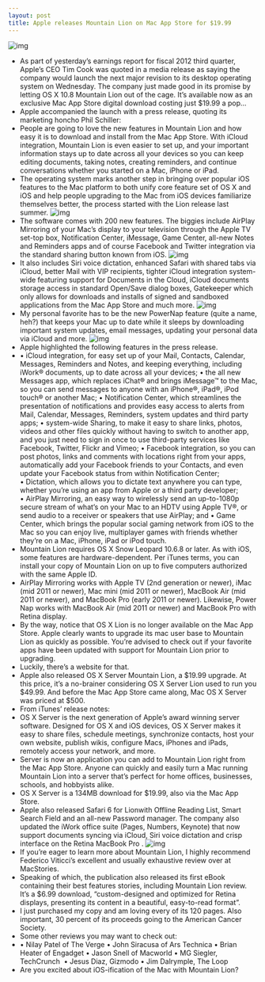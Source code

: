 ```yaml
---
layout: post
title: Apple releases Mountain Lion on Mac App Store for $19.99
---
```

![img](http://media.idownloadblog.com/wp-content/uploads/2012/02/OS-X-Mountain-Lion.jpg)
* As part of yesterday’s earnings report for fiscal 2012 third quarter, Apple’s CEO Tim Cook was quoted in a media release as saying the company would launch the next major revision to its desktop operating system on Wednesday. The company just made good in its promise by letting OS X 10.8 Mountain Lion out of the cage. It’s available now as an exclusive Mac App Store digital download costing just $19.99 a pop…
* Apple accompanied the launch with a press release, quoting its marketing honcho Phil Schiller:
* People are going to love the new features in Mountain Lion and how easy it is to download and install from the Mac App Store. With iCloud integration, Mountain Lion is even easier to set up, and your important information stays up to date across all your devices so you can keep editing documents, taking notes, creating reminders, and continue conversations whether you started on a Mac, iPhone or iPad.
* The operating system marks another step in bringing over popular iOS features to the Mac platform to both unify core feature set of OS X and iOS and help people upgrading to the Mac from iOS devices familiarize themselves better, the process started with the Lion release last summer.
![img](http://media.idownloadblog.com/wp-content/uploads/2012/07/OS-X-Mountin-Lion-Desktop.jpg)
* The software comes with 200 new features. The biggies include AirPlay Mirroring of your Mac’s display to your television through the Apple TV set-top box, Notification Center, iMessage, Game Center, all-new Notes and Reminders apps and of course Facebook and Twitter integration via the standard sharing button known from iOS.
![img](http://media.idownloadblog.com/wp-content/uploads/2012/07/OS-X-Mountin-Lion-iMessage.jpg)
* It also includes Siri voice dictation, enhanced Safari with shared tabs via iCloud, better Mail with VIP recipients, tighter iCloud integration system-wide featuring support for Documents in the Cloud, iCloud documents storage access in standard Open/Save dialog boxes, Gatekeeper which only allows for downloads and installs of signed and sandboxed applications from the Mac App Store and much more.
![img](http://media.idownloadblog.com/wp-content/uploads/2012/07/OS-X-Mountin-Lion-Reminders-and-Notes.jpg)
* My personal favorite has to be the new PowerNap feature (quite a name, heh?) that keeps your Mac up to date while it sleeps by downloading important system updates, email messages, updating your personal data via iCloud and more.
![img](http://media.idownloadblog.com/wp-content/uploads/2012/07/OS-X-Mountin-Lion-Safari.jpg)
* Apple highlighted the following features in the press release.
* • iCloud integration, for easy set up of your Mail, Contacts, Calendar, Messages, Reminders and Notes, and keeping everything, including iWork® documents, up to date across all your devices; • the all new Messages app, which replaces iChat® and brings iMessage™ to the Mac, so you can send messages to anyone with an iPhone®, iPad®, iPod touch® or another Mac; • Notification Center, which streamlines the presentation of notifications and provides easy access to alerts from Mail, Calendar, Messages, Reminders, system updates and third party apps; • system-wide Sharing, to make it easy to share links, photos, videos and other files quickly without having to switch to another app, and you just need to sign in once to use third-party services like Facebook, Twitter, Flickr and Vimeo; • Facebook integration, so you can post photos, links and comments with locations right from your apps, automatically add your Facebook friends to your Contacts, and even update your Facebook status from within Notification Center; • Dictation, which allows you to dictate text anywhere you can type, whether you’re using an app from Apple or a third party developer; • AirPlay Mirroring, an easy way to wirelessly send an up-to-1080p secure stream of what’s on your Mac to an HDTV using Apple TV®, or send audio to a receiver or speakers that use AirPlay; and • Game Center, which brings the popular social gaming network from iOS to the Mac so you can enjoy live, multiplayer games with friends whether they’re on a Mac, iPhone, iPad or iPod touch.
* Mountain Lion requires OS X Snow Leopard 10.6.8 or later. As with iOS, some features are hardware-dependent. Per iTunes terms, you can install your copy of Mountain Lion on up to five computers authorized with the same Apple ID.
* AirPlay Mirroring works with Apple TV (2nd generation or newer), iMac (mid 2011 or newer), Mac mini (mid 2011 or newer), MacBook Air (mid 2011 or newer), and MacBook Pro (early 2011 or newer). Likewise, Power Nap works with MacBook Air (mid 2011 or newer) and MacBook Pro with Retina display.
* By the way, notice that OS X Lion is no longer available on the Mac App Store. Apple clearly wants to upgrade its mac user base to Mountain Lion as quickly as possible. You’re advised to check out if your favorite apps have been updated with support for Mountain Lion prior to upgrading.
* Luckily, there’s a website for that.
* Apple also released OS X Server Mountain Lion, a $19.99 upgrade. At this price, it’s a no-brainer considering OS X Server Lion used to run you $49.99. And before the Mac App Store came along, Mac OS X Server was priced at $500.
* From iTunes’ release notes:
* OS X Server is the next generation of Apple’s award winning server software. Designed for OS X and iOS devices, OS X Server makes it easy to share files, schedule meetings, synchronize contacts, host your own website, publish wikis, configure Macs, iPhones and iPads, remotely access your network, and more.
* Server is now an application you can add to Mountain Lion right from the Mac App Store. Anyone can quickly and easily turn a Mac running Mountain Lion into a server that’s perfect for home offices, businesses, schools, and hobbyists alike.
* OS X Server is a 134MB download for $19.99, also via the Mac App Store.
* Apple also released Safari 6 for Lionwith Offline Reading List, Smart Search Field and an all-new Password manager. The company also updated the iWork office suite (Pages, Numbers, Keynote) that now support documents syncing via iCloud, Siri voice dictation and crisp interface on the Retina MacBook Pro .
![img](http://media.idownloadblog.com/wp-content/uploads/2012/07/OS-X-Mountin-Lion-Gamecenter.jpg)
* If you’re eager to learn more about Mountain Lion, I highly recommend Federico Viticci’s excellent and usually exhaustive review over at MacStories.
* Speaking of which, the publication also released its first eBook containing their best features stories, including Mountain Lion review. It’s a $6.99 download, “custom-designed and optimized for Retina displays, presenting its content in a beautiful, easy-to-read format”.
* I just purchased my copy and am loving every of its 120 pages. Also important, 30 percent of its proceeds going to the American Cancer Society.
* Some other reviews you may want to check out:
* • Nilay Patel of The Verge • John Siracusa of Ars Technica • Brian Heater of Engadget • Jason Snell of Macworld • MG Siegler, TechCrunch  • Jesus Diaz, Gizmodo • Jim Dalrymple, The Loop
* Are you excited about iOS-ification of the Mac with Mountain Lion?

